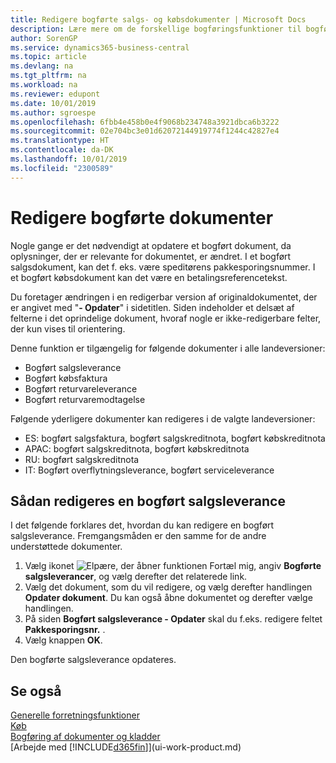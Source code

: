 ```yaml
---
title: Redigere bogførte salgs- og købsdokumenter | Microsoft Docs
description: Lære mere om de forskellige bogføringsfunktioner til bogføring af købsdokumenter, og hvordan du kan opdatere bogførte dokumenter.
author: SorenGP
ms.service: dynamics365-business-central
ms.topic: article
ms.devlang: na
ms.tgt_pltfrm: na
ms.workload: na
ms.reviewer: edupont
ms.date: 10/01/2019
ms.author: sgroespe
ms.openlocfilehash: 6fbb4e458b0e4f9068b234748a3921dbca6b3222
ms.sourcegitcommit: 02e704bc3e01d62072144919774f1244c42827e4
ms.translationtype: HT
ms.contentlocale: da-DK
ms.lasthandoff: 10/01/2019
ms.locfileid: "2300589"
---
```

# <a name="edit-posted-documents"></a>Redigere bogførte dokumenter
Nogle gange er det nødvendigt at opdatere et bogført dokument, da oplysninger, der er relevante for dokumentet, er ændret. I et bogført salgsdokument, kan det f. eks. være speditørens pakkesporingsnummer. I et bogført købsdokument kan det være en betalingsreferencetekst.

Du foretager ændringen i en redigerbar version af originaldokumentet, der er angivet med "**- Opdater**" i sidetitlen. Siden indeholder et delsæt af felterne i det oprindelige dokument, hvoraf nogle er ikke-redigerbare felter, der kun vises til orientering.

Denne funktion er tilgængelig for følgende dokumenter i alle landeversioner:
- Bogført salgsleverance
- Bogført købsfaktura
- Bogført returvareleverance
- Bogført returvaremodtagelse

Følgende yderligere dokumenter kan redigeres i de valgte landeversioner:
- ES: bogført salgsfaktura, bogført salgskreditnota, bogført købskreditnota
- APAC: bogført salgskreditnota, bogført købskreditnota
- RU: bogført salgskreditnota
- IT: Bogført overflytningsleverance, bogført serviceleverance

## <a name="to-edit-a-posted-sales-shipment"></a>Sådan redigeres en bogført salgsleverance
I det følgende forklares det, hvordan du kan redigere en bogført salgsleverance. Fremgangsmåden er den samme for de andre understøttede dokumenter.

1. Vælg ikonet ![Elpære, der åbner funktionen Fortæl mig](media/ui-search/search_small.png "Fortæl mig, hvad du vil foretage dig"), angiv **Bogførte salgsleverancer**, og vælg derefter det relaterede link.
2. Vælg det dokument, som du vil redigere, og vælg derefter handlingen **Opdater dokument**. Du kan også åbne dokumentet og derefter vælge handlingen.
3. På siden **Bogført salgsleverance - Opdater** skal du f.eks. redigere feltet **Pakkesporingsnr.** .
4. Vælg knappen **OK**.

Den bogførte salgsleverance opdateres.

## <a name="see-also"></a>Se også
[Generelle forretningsfunktioner](ui-across-business-areas.md)  
[Køb](purchasing-manage-purchasing.md)  
[Bogføring af dokumenter og kladder](ui-post-documents-journals.md)  
[Arbejde med [!INCLUDE[d365fin](includes/d365fin_md.md)]](ui-work-product.md)
